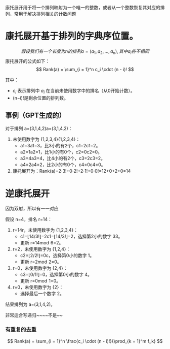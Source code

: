 
康托展开用于将一个排列映射为一个唯一的整数，或者从一个整数恢复其对应的排列，常用于解决排列相关的计数问题
# 康托展开基于排列的字典序位置。

$$
假设我们有一个长度为 n 的排列  a=(a_1,a_2,\dots,a_n),  其中a_i各不相同
$$
康托展开的公式如下：
$$
Rank(a) = \sum_{i = 1}^n c_i \cdot (n - i)!
$$

其中：
- $c_i$​ 表示排列中 $a_i$​ 在当前未使用数字中的排名（从0开始计数）。
- (n−i)!是剩余位置的排列数。

## 事例（GPT生成的）
对于排列 a=(3,1,4,2)a=(3,1,4,2)：

1. 未使用数字为 {1,2,3,4}{1,2,3,4}：
    - a1=3a1​=3，比3小的有2个，c1=2c1​=2。
    - a2=1a2​=1，比1小的有0个，c2=0c2​=0。
    - a3=4a3​=4，比4小的有2个，c3=2c3​=2。
    - a4=2a4​=2，比2小的有0个，c4=0c4​=0。
2. 康托展开为：Rank(a)=2⋅3!+0⋅2!+2⋅1!+0⋅0!=12+0+2+0=14
# 逆康托展开
因为双射，所以有一一对应

假设 n=4，排名 r=14：

1. r=14r，未使用数字为 {1,2,3,4}：
    - c1=⌊14/3!⌋=2c1​=⌊14/3!⌋=2，选择第2小的数字 33。
    - 更新 r=14mod  6=2。
2. r=2，未使用数字为 {1,2,4}：
    - c2=⌊2/2!⌋=0c，选择第0小的数字 1。
    - 更新 r=2mod  2=0。
3. r=0，未使用数字为 {2,4}：
    - c3=⌊0/1!⌋=0，选择第0小的数字 4。
    - 更新 r=0mod  1=0。
4. r=0，未使用数字为 {2}：
    - 选择最后一个数字 2。

结果排列为 a=(3,1,4,2)。

非常适合写递归~~~~不是~~


### 有重复的去重

$$
Rank(a) = \sum_{i = 1}^n \frac{c_i \cdot (n - i)!}{\prod_{k = 1}^m f_k}
$$